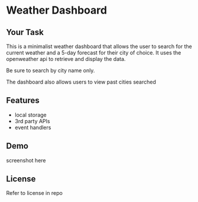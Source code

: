 # Weather Dashboard

## Your Task

This is a minimalist weather dashboard that allows the user to search for the current weather and a 5-day forecast for their city of choice. It uses the openweather api to retrieve and display the data. 

Be sure to search by city name only.

The dashboard also allows users to view past cities searched

## Features
- local storage
- 3rd party APIs
- event handlers

## Demo
screenshot here

## License
Refer to license in repo


